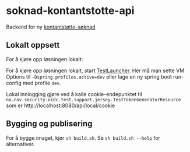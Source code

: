 soknad-kontantstotte-api
========================
Backend for ny [kontantstøtte-søknad](https://github.com/navikt/soknad-kontantstotte)

## Lokalt oppsett

For å kjøre opp løsningen lokalt:

For å kjøre opp løsningen lokalt, start [TestLauncher](src/test/java/no/nav/kontantstotte/api/TestLauncher.java). Her må man sette VM Options til `-Dspring.profiles.active=dev`
eller lage en ny spring boot run-config med profile `dev`.


Lokal innlogging gjøre ved å kalle cookie-endepunktet til ```no.nav.security.oidc.test.support.jersey.TestTokenGeneratorResource``` som er http://localhost:8080/api/local/cookie

## Bygging og publisering

For å bygge imaget, kjør `sh build.sh`. Se `sh build.sh --help` for alternativer.
